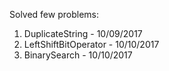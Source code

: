 Solved few problems:

1) DuplicateString - 10/09/2017
2) LeftShiftBitOperator - 10/10/2017
3) BinarySearch - 10/10/2017
